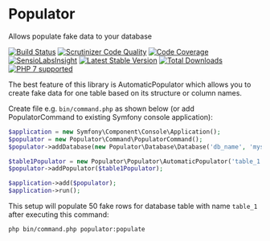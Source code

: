# Populator
Allows populate fake data to your database

[![Build Status](https://travis-ci.org/lulco/populator.svg?branch=master)](https://travis-ci.org/lulco/populator)
[![Scrutinizer Code Quality](https://scrutinizer-ci.com/g/lulco/populator/badges/quality-score.png?b=master)](https://scrutinizer-ci.com/g/lulco/populator/?branch=master)
[![Code Coverage](https://scrutinizer-ci.com/g/lulco/populator/badges/coverage.png?b=master)](https://scrutinizer-ci.com/g/lulco/populator/?branch=master)
[![SensioLabsInsight](https://insight.sensiolabs.com/projects/1795bc5d-8063-4c6b-ab34-13c9c614216e/mini.png)](https://insight.sensiolabs.com/projects/1795bc5d-8063-4c6b-ab34-13c9c614216e)
[![Latest Stable Version](https://img.shields.io/packagist/v/lulco/populator.svg)](https://packagist.org/packages/lulco/populator)
[![Total Downloads](https://img.shields.io/packagist/dt/lulco/populator.svg?style=flat-square)](https://packagist.org/packages/lulco/populator)
[![PHP 7 supported](http://php7ready.timesplinter.ch/lulco/populator/master/badge.svg)](https://travis-ci.org/lulco/populator)

The best feature of this library is AutomaticPopulator which allows you to create fake data for one table based on its structure or column names.

Create file e.g. `bin/command.php` as shown below (or add PopulatorCommand to existing Symfony console application):

```php
$application = new Symfony\Component\Console\Application();
$populator = new Populator\Command\PopulatorCommand();
$populator->addDatabase(new Populator\Database\Database('db_name', 'mysql:dbname=db_name;host=db_host', 'db_user', 'db_password'));

$table1Populator = new Populator\Populator\AutomaticPopulator('table_1', 50);
$populator->addPopulator($table1Populator);

$application->add($populator);
$application->run();
```

This setup will populate 50 fake rows for database table with name `table_1` after executing this command:
```
php bin/command.php populator:populate
````
